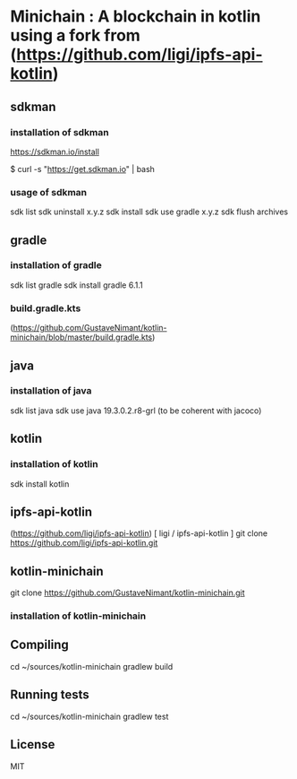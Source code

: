 # Minichain : A blockchain in kotlin using a fork from (https://github.com/ligi/ipfs-api-kotlin) 

## sdkman
### installation of sdkman
 https://sdkman.io/install

 $ curl -s "https://get.sdkman.io" | bash

### usage of sdkman
  sdk list <package>
  sdk uninstall <package> x.y.z
  sdk install <package>
  sdk use gradle <package> x.y.z
  sdk flush archives

## gradle
### installation of gradle
  sdk list gradle
  sdk install gradle 6.1.1

### build.gradle.kts
(https://github.com/GustaveNimant/kotlin-minichain/blob/master/build.gradle.kts)

## java 
### installation of java
  sdk list java
  sdk use java 19.3.0.2.r8-grl (to be coherent with jacoco)

## kotlin
### installation of kotlin

  sdk install kotlin
  
## ipfs-api-kotlin
 (https://github.com/ligi/ipfs-api-kotlin) [ ligi / ipfs-api-kotlin ]
  git clone https://github.com/ligi/ipfs-api-kotlin.git

## kotlin-minichain

  git clone https://github.com/GustaveNimant/kotlin-minichain.git
  
### installation of kotlin-minichain

## Compiling
  cd ~/sources/kotlin-minichain
  gradlew build 

## Running tests
  cd ~/sources/kotlin-minichain
  gradlew test 

## License 

MIT
